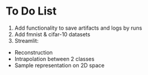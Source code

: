 # To Do List
1. Add functionality to save artifacts and logs by runs
2. Add fmnist & cifar-10 datasets
3. Streamlit:
- Reconstruction
- Intrapolation between 2 classes
- Sample representation on 2D space
